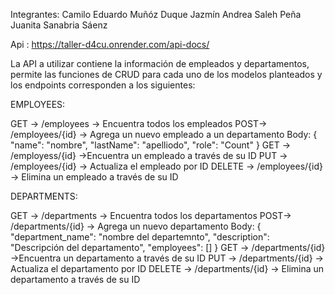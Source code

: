 Integrantes: Camilo Eduardo Muñóz Duque
             Jazmín Andrea Saleh Peña
             Juanita Sanabria Sáenz

Api : https://taller-d4cu.onrender.com/api-docs/

La API  a utilizar contiene la información de empleados y departamentos, permite las funciones de CRUD para cada uno de los modelos planteados y los endpoints corresponden a los siguientes: 

EMPLOYEES:

GET -> /employees -> Encuentra todos los empleados
POST-> /employees/{id} -> Agrega un nuevo empleado a un departamento 
  Body:
  {
    "name": "nombre",
    "lastName": "apelliodo",
    "role": "Count"
  }
GET -> /employess/{id} ->Encuentra un empleado a través de su ID
PUT -> /employees/{id} -> Actualiza el empleado por ID
DELETE -> /employees/{id} -> Elimina un empleado a través de su ID

DEPARTMENTS:

GET -> /departments -> Encuentra todos los departamentos
POST-> /departments/{id} -> Agrega un nuevo departamento
  Body: 
  {
    "department_name": "nombre del departemnto",
    "description": "Descripción del departamento",
    "employees": []
  }
GET -> /departments/{id} ->Encuentra un departamento a través de su ID
PUT -> /departments/{id} -> Actualiza el departamento por ID
DELETE -> /departments/{id} -> Elimina un departamento a través de su ID


